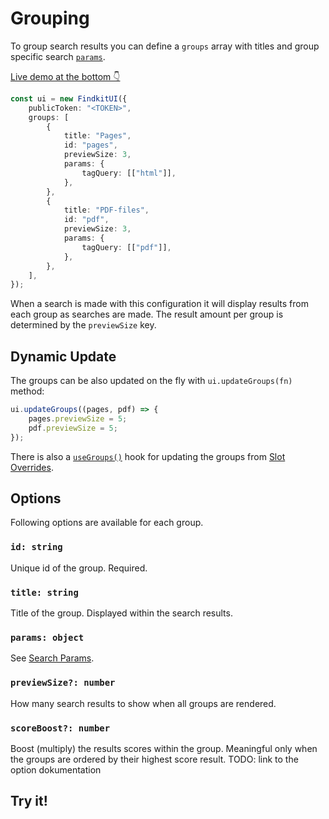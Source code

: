 # Grouping

To group search results you can define a `groups` array with titles and group specific search
[`params`](/ui/api/params).

[Live demo at the bottom 👇](#try-it)

```ts
const ui = new FindkitUI({
	publicToken: "<TOKEN>",
	groups: [
		{
			title: "Pages",
			id: "pages",
			previewSize: 3,
			params: {
				tagQuery: [["html"]],
			},
		},
		{
			title: "PDF-files",
			id: "pdf",
			previewSize: 3,
			params: {
				tagQuery: [["pdf"]],
			},
		},
	],
});
```

When a search is made with this configuration it will display results from each
group as searches are made. The result amount per group is determined by the
`previewSize` key.

## Dynamic Update

The groups can be also updated on the fly with `ui.updateGroups(fn)` method:

```ts
ui.updateGroups((pages, pdf) => {
	pages.previewSize = 5;
	pdf.previewSize = 5;
});
```

There is also a [`useGroups()`](/ui/slot-overrides/utils#usegroups) hook for updating the groups from [Slot Overrides](/ui/slot-overrides/).

## Options

Following options are available for each group.

### `id: string`

Unique id of the group. Required.

### `title: string`

Title of the group. Displayed within the search results.

### `params: object`

See [Search Params](/ui/api/params).

### `previewSize?: number`

How many search results to show when all groups are rendered.

### `scoreBoost?: number`

Boost (multiply) the results scores within the group. Meaningful only when the
groups are ordered by their highest score result. TODO: link to the option dokumentation

## Try it!

<Codesandbox example="grouping" />
